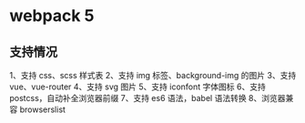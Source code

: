 # webpack 5

## 支持情况

1、支持 css、scss 样式表
2、支持 img 标签、background-img 的图片
3、支持 vue、vue-router
4、支持 svg 图片
5、支持 iconfont 字体图标
6、支持 postcss，自动补全浏览器前缀
7、支持 es6 语法，babel 语法转换
8、浏览器兼容 browserslist
